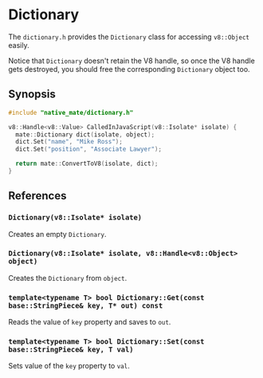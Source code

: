 # Dictionary

The `dictionary.h` provides the `Dictionary` class for accessing `v8::Object`
easily.

Notice that `Dictionary` doesn't retain the V8 handle, so once the V8 handle
gets destroyed, you should free the corresponding `Dictionary` object too.

## Synopsis

```c++
#include "native_mate/dictionary.h"

v8::Handle<v8::Value> CalledInJavaScript(v8::Isolate* isolate) {
  mate::Dictionary dict(isolate, object);
  dict.Set("name", "Mike Ross");
  dict.Set("position", "Associate Lawyer");

  return mate::ConvertToV8(isolate, dict);
}
```

## References

### `Dictionary(v8::Isolate* isolate)`

Creates an empty `Dictionary`.

### `Dictionary(v8::Isolate* isolate, v8::Handle<v8::Object> object)`

Creates the `Dictionary` from `object`.

### `template<typename T> bool Dictionary::Get(const base::StringPiece& key, T* out) const`

Reads the value of `key` property and saves to `out`.

### `template<typename T> bool Dictionary::Set(const base::StringPiece& key, T val)`

Sets value of the `key` property to `val`.
